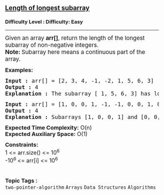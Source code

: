 <h2><a href="https://www.geeksforgeeks.org/problems/length-of-longest-subarray0440/1?page=4&difficulty=Easy&sortBy=difficulty">Length of longest subarray</a></h2><h3>Difficulty Level : Difficulty: Easy</h3><hr><div class="problems_problem_content__Xm_eO"><p><span style="font-size: 14pt;">Given an array <strong>arr[]</strong>, return the length of the longest subarray of non-negative integers.</span><br><span style="font-size: 14pt;"><strong>Note: </strong>Subarray here means a continuous part of the array.</span></p>
<p><span style="font-size: 18px;"><strong>Examples:</strong></span></p>
<pre><span style="font-size: 18px;"><strong>Input : </strong>arr[] = [2, 3, 4, -1, -2, 1, 5, 6, 3]
<strong>Output : </strong>4
<strong>Explanation : </strong>The subarray [ 1, 5, 6, 3] has longest length 4 and contains no negative integers</span></pre>
<pre><span style="font-size: 18px;"><strong>Input : </strong>arr[] = [1, 0, 0, 1, -1, -1, 0, 0, 1, 0]
<strong>Output : </strong>4
<strong>Explanation : </strong>Subarrays [1, 0, 0, 1] and [0, 0, 1, 0] have equal lengths but sum of first one is greater so that will be the output.
</span></pre>
<p><span style="font-size: 18px;"><strong>Expected Time Complexity:</strong> O(n)<br><strong>Expected Auxiliary Space:</strong> O(1)</span></p>
<p><span style="font-size: 18px;"><strong>Constraints:</strong><br>1 &lt;= arr.size() &lt;= 10<sup>6</sup><br>-10<sup>6&nbsp;</sup>&lt;= arr[i] &lt;= 10<sup>6</sup></span></p></div><br><p><span style=font-size:18px><strong>Topic Tags : </strong><br><code>two-pointer-algorithm</code>&nbsp;<code>Arrays</code>&nbsp;<code>Data Structures</code>&nbsp;<code>Algorithms</code>&nbsp;